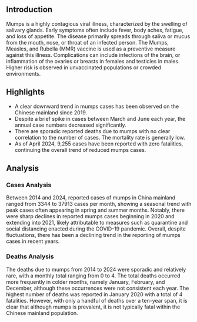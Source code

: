 ## Introduction

Mumps is a highly contagious viral illness, characterized by the swelling of salivary glands. Early symptoms often include fever, body aches, fatigue, and loss of appetite. The disease primarily spreads through saliva or mucus from the mouth, nose, or throat of an infected person. The Mumps, Measles, and Rubella (MMR) vaccine is used as a preventive measure against this illness. Complications can include infections of the brain, or inflammation of the ovaries or breasts in females and testicles in males. Higher risk is observed in unvaccinated populations or crowded environments.

## Highlights

- A clear downward trend in mumps cases has been observed on the Chinese mainland since 2019.<br/>
- Despite a brief spike in cases between March and June each year, the annual case numbers decreased significantly.<br/>
- There are sporadic reported deaths due to mumps with no clear correlation to the number of cases. The mortality rate is generally low.<br/>
- As of April 2024, 9,255 cases have been reported with zero fatalities, continuing the overall trend of reduced mumps cases.

## Analysis

### Cases Analysis
Between 2014 and 2024, reported cases of mumps in China mainland ranged from 3344 to 37913 cases per month, showing a seasonal trend with peak cases often appearing in spring and summer months. Notably, there were sharp declines in reported mumps cases beginning in 2020 and extending into 2021, likely attributable to measures such as quarantine and social distancing enacted during the COVID-19 pandemic. Overall, despite fluctuations, there has been a declining trend in the reporting of mumps cases in recent years.

### Deaths Analysis
The deaths due to mumps from 2014 to 2024 were sporadic and relatively rare, with a monthly total ranging from 0 to 4. The total deaths occurred more frequently in colder months, namely January, February, and December, although these occurrences were not consistent each year. The highest number of deaths was reported in January 2020 with a total of 4 fatalities. However, with only a handful of deaths over a ten-year span, it is clear that although mumps is prevalent, it is not typically fatal within the Chinese mainland population.
